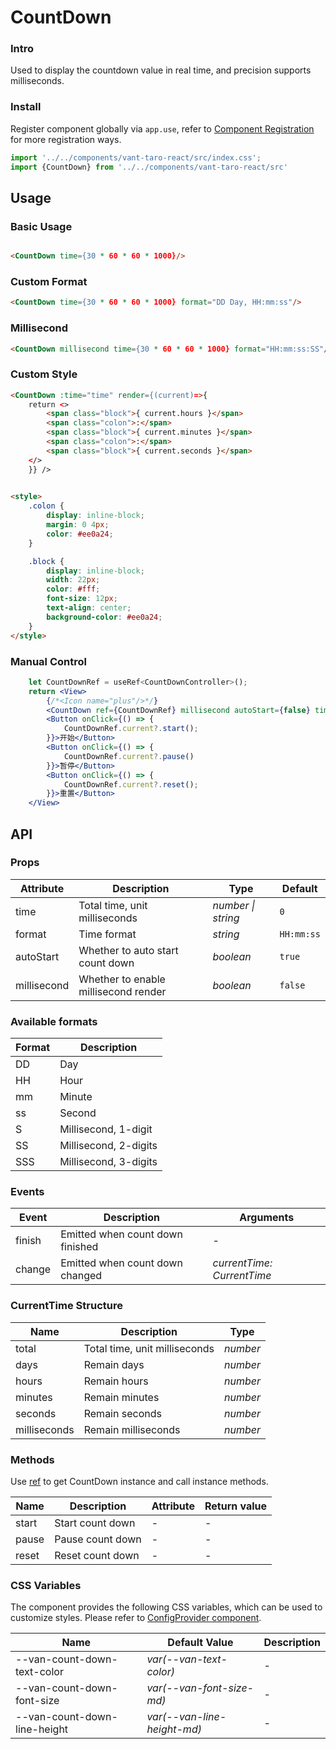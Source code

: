 # CountDown

### Intro

Used to display the countdown value in real time, and precision supports milliseconds.

### Install

Register component globally via `app.use`, refer to [Component Registration](#/en-US/advanced-usage#zu-jian-zhu-ce) for
more registration ways.

```js
import '../../components/vant-taro-react/src/index.css';
import {CountDown} from '../../components/vant-taro-react/src'
```

## Usage

### Basic Usage

```html

<CountDown time={30 * 60 * 60 * 1000}/>
```

### Custom Format

```html
<CountDown time={30 * 60 * 60 * 1000} format="DD Day, HH:mm:ss"/>
```

### Millisecond

```html
<CountDown millisecond time={30 * 60 * 60 * 1000} format="HH:mm:ss:SS"/>
```

### Custom Style

```html
<CountDown :time="time" render={(current)=>{
	return <>
		<span class="block">{ current.hours }</span>
		<span class="colon">:</span>
		<span class="block">{ current.minutes }</span>
		<span class="colon">:</span>
		<span class="block">{ current.seconds }</span>
	</>
	}} />
	

<style>
	.colon {
		display: inline-block;
		margin: 0 4px;
		color: #ee0a24;
	}

	.block {
		display: inline-block;
		width: 22px;
		color: #fff;
		font-size: 12px;
		text-align: center;
		background-color: #ee0a24;
	}
</style>
```

### Manual Control

```jsx
	let CountDownRef = useRef<CountDownController>();
	return <View>
		{/*<Icon name="plus"/>*/}
		<CountDown ref={CountDownRef} millisecond autoStart={false} time={30 * 60 * 60 * 1000} format="ss:SSS"/>
		<Button onClick={() => {
			CountDownRef.current?.start();
		}}>开始</Button>
		<Button onClick={() => {
			CountDownRef.current?.pause()
		}}>暂停</Button>
		<Button onClick={() => {
			CountDownRef.current?.reset();
		}}>重置</Button>
	</View>
```
## API

### Props

| Attribute | Description | Type | Default |
| --- | --- | --- | --- |
| time | Total time, unit milliseconds | _number \| string_ | `0` |
| format | Time format | _string_ | `HH:mm:ss` |
| autoStart | Whether to auto start count down | _boolean_ | `true` |
| millisecond | Whether to enable millisecond render | _boolean_ | `false` |

### Available formats

| Format | Description           |
| ------ | --------------------- |
| DD     | Day                   |
| HH     | Hour                  |
| mm     | Minute                |
| ss     | Second                |
| S      | Millisecond, 1-digit  |
| SS     | Millisecond, 2-digits |
| SSS    | Millisecond, 3-digits |

### Events

| Event  | Description                      | Arguments                  |
| ------ | -------------------------------- | -------------------------- |
| finish | Emitted when count down finished | -                          |
| change | Emitted when count down changed  | _currentTime: CurrentTime_ |

### CurrentTime Structure

| Name         | Description                   | Type     |
| ------------ | ----------------------------- | -------- |
| total        | Total time, unit milliseconds | _number_ |
| days         | Remain days                   | _number_ |
| hours        | Remain hours                  | _number_ |
| minutes      | Remain minutes                | _number_ |
| seconds      | Remain seconds                | _number_ |
| milliseconds | Remain milliseconds           | _number_ |

### Methods

Use [ref](https://v3.vuejs.org/guide/component-template-refs.html) to get CountDown instance and call instance methods.

| Name  | Description      | Attribute | Return value |
| ----- | ---------------- | --------- | ------------ |
| start | Start count down | -         | -            |
| pause | Pause count down | -         | -            |
| reset | Reset count down | -         | -            |

### CSS Variables

The component provides the following CSS variables, which can be used to customize styles. Please refer
to [ConfigProvider component](#/en-US/config-provider).

| Name                         | Default Value               | Description |
| ---------------------------- | --------------------------- | ----------- |
| --van-count-down-text-color  | _var(--van-text-color)_     | -           |
| --van-count-down-font-size   | _var(--van-font-size-md)_   | -           |
| --van-count-down-line-height | _var(--van-line-height-md)_ | -           |
